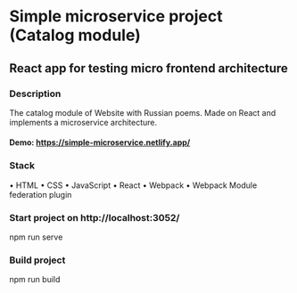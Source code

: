 # Simple microservice project (Catalog module)

## React app for testing micro frontend architecture

### Description

The catalog module of Website with Russian poems. Made on React and implements a microservice architecture.

#### Demo: https://simple-microservice.netlify.app/

### Stack

• HTML
• CSS
• JavaScript
• React
• Webpack
• Webpack Module federation plugin

### Start project on http://localhost:3052/

npm run serve

### Build project

npm run build
